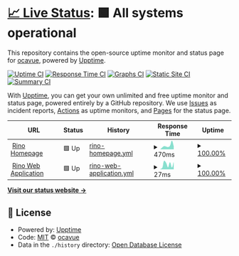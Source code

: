 # [📈 Live Status](https://status.rino.app): <!--live status--> **🟩 All systems operational**

This repository contains the open-source uptime monitor and status page for [ocavue](https://ocavue.github.io/), powered by [Upptime](https://github.com/upptime/upptime).

[![Uptime CI](https://github.com/koj-co/upptime/workflows/Uptime%20CI/badge.svg)](https://github.com/koj-co/upptime/actions?query=workflow%3A%22Uptime+CI%22)
[![Response Time CI](https://github.com/koj-co/upptime/workflows/Response%20Time%20CI/badge.svg)](https://github.com/koj-co/upptime/actions?query=workflow%3A%22Response+Time+CI%22)
[![Graphs CI](https://github.com/koj-co/upptime/workflows/Graphs%20CI/badge.svg)](https://github.com/koj-co/upptime/actions?query=workflow%3A%22Graphs+CI%22)
[![Static Site CI](https://github.com/koj-co/upptime/workflows/Static%20Site%20CI/badge.svg)](https://github.com/koj-co/upptime/actions?query=workflow%3A%22Static+Site+CI%22)
[![Summary CI](https://github.com/koj-co/upptime/workflows/Summary%20CI/badge.svg)](https://github.com/koj-co/upptime/actions?query=workflow%3A%22Summary+CI%22)

With [Upptime](https://upptime.js.org), you can get your own unlimited and free uptime monitor and status page, powered entirely by a GitHub repository. We use [Issues](https://github.com/ocavue/rino-status/issues) as incident reports, [Actions](https://github.com/ocavue/rino-status/actions) as uptime monitors, and [Pages](https://status.rino.app) for the status page.

<!--start: status pages-->
<!-- This summary is generated by Upptime (https://github.com/upptime/upptime) -->
<!-- Do not edit this manually, your changes will be overwritten -->
<!-- prettier-ignore -->
| URL | Status | History | Response Time | Uptime |
| --- | ------ | ------- | ------------- | ------ |
| <img alt="" src="https://icons.duckduckgo.com/ip3/www.rino.app.ico" height="13"> [Rino Homepage](https://www.rino.app) | 🟩 Up | [rino-homepage.yml](https://github.com/ocavue-lab/rino-status/commits/HEAD/history/rino-homepage.yml) | <details><summary><img alt="Response time graph" src="./graphs/rino-homepage/response-time-week.png" height="20"> 470ms</summary><br><a href="https://status.rino.app/history/rino-homepage"><img alt="Response time 402" src="https://img.shields.io/endpoint?url=https%3A%2F%2Fraw.githubusercontent.com%2Focavue-lab%2Frino-status%2FHEAD%2Fapi%2Frino-homepage%2Fresponse-time.json"></a><br><a href="https://status.rino.app/history/rino-homepage"><img alt="24-hour response time 383" src="https://img.shields.io/endpoint?url=https%3A%2F%2Fraw.githubusercontent.com%2Focavue-lab%2Frino-status%2FHEAD%2Fapi%2Frino-homepage%2Fresponse-time-day.json"></a><br><a href="https://status.rino.app/history/rino-homepage"><img alt="7-day response time 470" src="https://img.shields.io/endpoint?url=https%3A%2F%2Fraw.githubusercontent.com%2Focavue-lab%2Frino-status%2FHEAD%2Fapi%2Frino-homepage%2Fresponse-time-week.json"></a><br><a href="https://status.rino.app/history/rino-homepage"><img alt="30-day response time 407" src="https://img.shields.io/endpoint?url=https%3A%2F%2Fraw.githubusercontent.com%2Focavue-lab%2Frino-status%2FHEAD%2Fapi%2Frino-homepage%2Fresponse-time-month.json"></a><br><a href="https://status.rino.app/history/rino-homepage"><img alt="1-year response time 395" src="https://img.shields.io/endpoint?url=https%3A%2F%2Fraw.githubusercontent.com%2Focavue-lab%2Frino-status%2FHEAD%2Fapi%2Frino-homepage%2Fresponse-time-year.json"></a></details> | <details><summary><a href="https://status.rino.app/history/rino-homepage">100.00%</a></summary><a href="https://status.rino.app/history/rino-homepage"><img alt="All-time uptime 99.99%" src="https://img.shields.io/endpoint?url=https%3A%2F%2Fraw.githubusercontent.com%2Focavue-lab%2Frino-status%2FHEAD%2Fapi%2Frino-homepage%2Fuptime.json"></a><br><a href="https://status.rino.app/history/rino-homepage"><img alt="24-hour uptime 100.00%" src="https://img.shields.io/endpoint?url=https%3A%2F%2Fraw.githubusercontent.com%2Focavue-lab%2Frino-status%2FHEAD%2Fapi%2Frino-homepage%2Fuptime-day.json"></a><br><a href="https://status.rino.app/history/rino-homepage"><img alt="7-day uptime 100.00%" src="https://img.shields.io/endpoint?url=https%3A%2F%2Fraw.githubusercontent.com%2Focavue-lab%2Frino-status%2FHEAD%2Fapi%2Frino-homepage%2Fuptime-week.json"></a><br><a href="https://status.rino.app/history/rino-homepage"><img alt="30-day uptime 100.00%" src="https://img.shields.io/endpoint?url=https%3A%2F%2Fraw.githubusercontent.com%2Focavue-lab%2Frino-status%2FHEAD%2Fapi%2Frino-homepage%2Fuptime-month.json"></a><br><a href="https://status.rino.app/history/rino-homepage"><img alt="1-year uptime 99.99%" src="https://img.shields.io/endpoint?url=https%3A%2F%2Fraw.githubusercontent.com%2Focavue-lab%2Frino-status%2FHEAD%2Fapi%2Frino-homepage%2Fuptime-year.json"></a></details>
| <img alt="" src="https://icons.duckduckgo.com/ip3/rino.app.ico" height="13"> [Rino Web Application](https://rino.app) | 🟩 Up | [rino-web-application.yml](https://github.com/ocavue-lab/rino-status/commits/HEAD/history/rino-web-application.yml) | <details><summary><img alt="Response time graph" src="./graphs/rino-web-application/response-time-week.png" height="20"> 27ms</summary><br><a href="https://status.rino.app/history/rino-web-application"><img alt="Response time 30" src="https://img.shields.io/endpoint?url=https%3A%2F%2Fraw.githubusercontent.com%2Focavue-lab%2Frino-status%2FHEAD%2Fapi%2Frino-web-application%2Fresponse-time.json"></a><br><a href="https://status.rino.app/history/rino-web-application"><img alt="24-hour response time 40" src="https://img.shields.io/endpoint?url=https%3A%2F%2Fraw.githubusercontent.com%2Focavue-lab%2Frino-status%2FHEAD%2Fapi%2Frino-web-application%2Fresponse-time-day.json"></a><br><a href="https://status.rino.app/history/rino-web-application"><img alt="7-day response time 27" src="https://img.shields.io/endpoint?url=https%3A%2F%2Fraw.githubusercontent.com%2Focavue-lab%2Frino-status%2FHEAD%2Fapi%2Frino-web-application%2Fresponse-time-week.json"></a><br><a href="https://status.rino.app/history/rino-web-application"><img alt="30-day response time 33" src="https://img.shields.io/endpoint?url=https%3A%2F%2Fraw.githubusercontent.com%2Focavue-lab%2Frino-status%2FHEAD%2Fapi%2Frino-web-application%2Fresponse-time-month.json"></a><br><a href="https://status.rino.app/history/rino-web-application"><img alt="1-year response time 33" src="https://img.shields.io/endpoint?url=https%3A%2F%2Fraw.githubusercontent.com%2Focavue-lab%2Frino-status%2FHEAD%2Fapi%2Frino-web-application%2Fresponse-time-year.json"></a></details> | <details><summary><a href="https://status.rino.app/history/rino-web-application">100.00%</a></summary><a href="https://status.rino.app/history/rino-web-application"><img alt="All-time uptime 99.99%" src="https://img.shields.io/endpoint?url=https%3A%2F%2Fraw.githubusercontent.com%2Focavue-lab%2Frino-status%2FHEAD%2Fapi%2Frino-web-application%2Fuptime.json"></a><br><a href="https://status.rino.app/history/rino-web-application"><img alt="24-hour uptime 100.00%" src="https://img.shields.io/endpoint?url=https%3A%2F%2Fraw.githubusercontent.com%2Focavue-lab%2Frino-status%2FHEAD%2Fapi%2Frino-web-application%2Fuptime-day.json"></a><br><a href="https://status.rino.app/history/rino-web-application"><img alt="7-day uptime 100.00%" src="https://img.shields.io/endpoint?url=https%3A%2F%2Fraw.githubusercontent.com%2Focavue-lab%2Frino-status%2FHEAD%2Fapi%2Frino-web-application%2Fuptime-week.json"></a><br><a href="https://status.rino.app/history/rino-web-application"><img alt="30-day uptime 100.00%" src="https://img.shields.io/endpoint?url=https%3A%2F%2Fraw.githubusercontent.com%2Focavue-lab%2Frino-status%2FHEAD%2Fapi%2Frino-web-application%2Fuptime-month.json"></a><br><a href="https://status.rino.app/history/rino-web-application"><img alt="1-year uptime 100.00%" src="https://img.shields.io/endpoint?url=https%3A%2F%2Fraw.githubusercontent.com%2Focavue-lab%2Frino-status%2FHEAD%2Fapi%2Frino-web-application%2Fuptime-year.json"></a></details>

<!--end: status pages-->

[**Visit our status website →**](https://status.rino.app)

## 📄 License

- Powered by: [Upptime](https://github.com/upptime/upptime)
- Code: [MIT](./LICENSE) © [ocavue](https://ocavue.github.io/)
- Data in the `./history` directory: [Open Database License](https://opendatacommons.org/licenses/odbl/1-0/)
